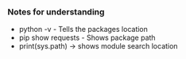 ### Notes for understanding
* python -v - Tells the packages location
* pip show requests - Shows package path
* print(sys.path) -> shows module search location